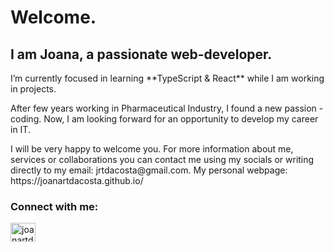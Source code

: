 <h1>Welcome.</h1>
<h2>I am Joana, a passionate web-developer.</h2>

<p>I’m currently focused in learning **TypeScript & React** while I am working in projects.</p>

<p>After few years working in Pharmaceutical Industry, I found a new passion - coding. Now, I am looking forward for an opportunity to develop my career in IT.</p>

<p> I will be very happy to welcome you. For more information about me, services or collaborations you can contact me using my socials or writing directly to my email: jrtdacosta@gmail.com. My personal webpage: https://joanartdacosta.github.io/</p>

<h3 align="left">Connect with me:</h3>
<p align="left">
<a href="https://linkedin.com/in/joanartdacosta" target="blank"><img align="center" src="https://raw.githubusercontent.com/rahuldkjain/github-profile-readme-generator/master/src/images/icons/Social/linked-in-alt.svg" alt="joanartdacosta" height="30" width="40" /></a>
</p>
